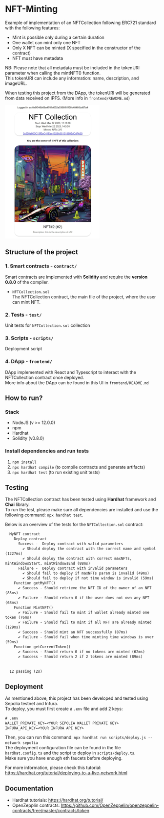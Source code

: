# NFT-Minting

Example of implementation of an NFTCollection following ERC721 standard with the following features: 
* Mint is possible only during a certain duration 
* One wallet can mint only one NFT
* Only X NFT can be minted (X specified in the constructor of the contract)
* NFT must have metadata

NB: Please note that all metadata must be included in the tokenURI parameter when calling the mintNFT() function.  
This tokenURI can include any information: name, description, and imageURL.  

When testing this project from the DApp, the tokenURI will be generated from data received on IPFS.  (More info in `frontend/README.md`)

<img src="./frontend/public/tests/myNft.jpg" width="309" height="435">


## Structure of the project
### 1. Smart contracts - `contract/` 
Smart contracts are implemented with **Solidity** and require the **version 0.8.0** of the compiler. 
* `NFTCollection.sol`  
The NFTCollection contract, the main file of the project, where the user can mint NFT.

### 2. Tests - `test/`
Unit tests for `NFTCollection.sol` collection

### 3. Scripts - `scripts/`
Deployment script

### 4. DApp - `frontend/`  
DApp implemented with React and Typescript to interact with the NFTCollection contract once deployed.  
More info about the DApp can be found in this UI in `frontend/README.md`

## How to run?
### Stack
* NodeJS (v >= 12.0.0)
* npm 
* Hardhat 
* Solidity (v0.8.0)

### Install dependencies and run tests
1. `npm install`
2. `npx hardhat compile` (to compile contracts and generate artifacts)
3. `npx hardhat test` (to run existing unit tests)  

## Testing
The NFTCollection contract has been tested using **Hardhat** framework and **Chai** library.   
To run the test, please make sure all dependencies are installed and use the following command: `npx hardhat test`.

Below is an overview of the tests for the `NFTCollection.sol` contract: 
```
  MyNFT contract
    Deploy contract
      Success -  Deploy contract with valid parameters
        ✔ Should deploy the contract with the correct name and symbol (1227ms)
        ✔ Should deploy the contract with correct maxNFTs, mintWindowsStart, mintWindowsEnd (88ms)
      Failure -  Deploy contract with invalid parameters
        ✔ Should fail to deploy if maxNFTs param is invalid (49ms)
        ✔ Should fail to deploy if not time window is invalid (59ms)
    Function getMyNFT()
      ✔ Success - Should retrieve the NFT ID of the owner of an NFT (83ms)
      ✔ Failure - Should return 0 if the user does not own any NFT (68ms)
    Function MintNFT()
      ✔ Failure - Should fail to mint if wallet already minted one token (76ms)
      ✔ Failure - Should fail to mint if all NFT are already minted (129ms)
      ✔ Success - Should mint an NFT successfully (87ms)
      ✔ Failure - Should fail when time minting time windows is over (59ms)
    Function getCurrentToken()
      ✔ Success - Should return 0 if no tokens are minted (62ms)
      ✔ Success - Should return 2 if 2 tokens are minted (89ms)


  12 passing (2s)
```

## Deployment
As mentioned above, this project has been developed and tested using Sepolia testnet and Infura.   
To deploy, you must first create a `.env` file and add 2 keys:
```
# .env 
WALLET_PRIVATE_KEY=<YOUR SEPOLIA WALLET PRIVATE KEY>
INFURA_API_KEY=<YOUR INFURA API KEY>
```


Then, you can run this command: `npx hardhat run scripts/deploy.js --network sepolia`  
The deployment configuration file can be found in the file `hardhat.config.ts` and the script to deploy in `scripts/deploy.ts`.    
Make sure you have enough eth faucets before deploying. 

For more information, please check this tutorial: https://hardhat.org/tutorial/deploying-to-a-live-network.html



## Documentation
* Hardhat tutorials: https://hardhat.org/tutorial/
* OpenZepplin contracts: https://github.com/OpenZeppelin/openzeppelin-contracts/tree/master/contracts/token
